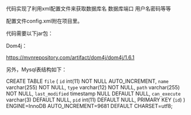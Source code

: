 代码实现了利用xml配置文件来获取数据库名 数据库端口 用户名密码等等

配置文件config.xml附在项目里。



代码需要以下jar包：

Dom4j：

https://mvnrepository.com/artifact/dom4j/dom4j/1.6.1



另外，Mysql表结构如下：

CREATE TABLE `file` (
  `id` int(11) NOT NULL AUTO_INCREMENT,
  `name` varchar(255) NOT NULL,
  `type` varchar(12) NOT NULL,
  `path` varchar(255) NOT NULL,
  `last_modified` timestamp NULL DEFAULT NULL,
  `can_execute` varchar(3) DEFAULT NULL,
  `pid` int(11) DEFAULT NULL,
  PRIMARY KEY (`id`)
) ENGINE=InnoDB AUTO_INCREMENT=9681 DEFAULT CHARSET=utf8;



